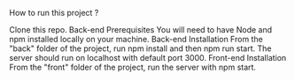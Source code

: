 How to run this project ?

Clone this repo.
Back-end Prerequisites
You will need to have Node and npm installed locally on your machine.
Back-end Installation
From the "back" folder of the project, run npm install and then npm run start. The server should run on localhost with default port 3000.
Front-end Installation
From the "front" folder of the project, run the server with npm start.
